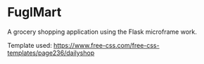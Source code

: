 # FuglMart
A grocery shopping application using the Flask microframe work.

Template used:
https://www.free-css.com/free-css-templates/page236/dailyshop
